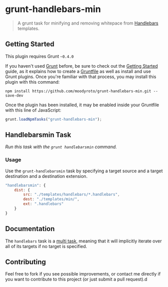 # grunt-handlebars-min

>A grunt task for minifying and removing whitepace from [Handlebars](http://handlebarsjs.com/) templates.

## Getting Started

This plugin requires Grunt `~0.4.0`

If you haven't used [Grunt](http://gruntjs.com/) before, be sure to check out the [Getting Started](http://gruntjs.com/getting-started) guide, as it explains how to create a [Gruntfile](http://gruntjs.com/sample-gruntfile) as well as install and use Grunt plugins. Once you're familiar with that process, you may install this plugin with this command:

```shell
npm install https://github.com/moodyroto/grunt-handlebars-min.git --save-dev
```

Once the plugin has been installed, it may be enabled inside your Gruntfile with this line of JavaScript:

```js
grunt.loadNpmTasks("grunt-handlebars-min");
```

## Handlebarsmin Task

_Run this task with the `grunt handlebarsmin` command._

### Usage

Use the `grunt-handlebarsmin` task by specifying a target source and a target destination and a destination extension.

```js
"handlebarsmin": {
    dist: {
        src: "./templates/handlebars/*.handlebars",
        dest: "./templates/min/",
        ext: ".handlebars"
    }
}
```

## Documentation

The `handlebars` task is a [multi task](https://github.com/gruntjs/grunt/blob/master/docs/types_of_tasks.md#multi-tasks), meaning that it will implicitly iterate over all of its targets if no target is specified.

## Contributing

Feel free to fork if you see possible improvements, or contact me directly if you want to contribute to this project (or just submit a pull request).d